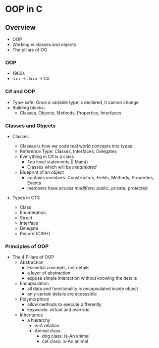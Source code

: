 # OOP in C

## Overview

- OOP
- Working w classes and objects
- The pillars of OO

### OOP

- 1960s
- c++ -> Java -> C#

### C# and OOP

- Type-safe: Once a variable type is declared, it cannot change
- Building blocks:
  - Classes, Objects, Methods, Properties, Interfaces

### Classes and Objects

- Classes

  - Classes is how we code real world concepts into types
  - Reference Type: Classes, Interfaces, Delegates
  - Everything in C# is a class
    - Top level statements || Main()
    - Classes which will be _instantiated_
  - Blueprint of an object
    - contains _members_: Constructors, Fields, Methods, Properties, Events
    - members have _access modifiers_: public, private, protected

- Types in CTS
  - Class
  - Enumeration
  - Struct
  - Interface
  - Delegate
  - Record (C#9+)

### Principles of OOP

- The 4 Pillars of OOP
  - Abstraction
    - Essential concepts, not details
    - a layer of abstraction
    - expose simple interaction without knowing the details
  - Encapsulation
    - all data and functionality is encapsulated inside object
    - only certain details are accessible
  - Polymorphism
    - allow methods to execute differently
    - keywords: _virtual_ and _override_
  - Inheritance
    - a hierarchy
      - is-A relation
      - Animal class
        - dog class: is-An animal
        - cat class: is-An animal
